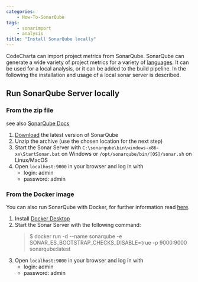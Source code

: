 ```yaml
---
categories:
    - How-To-SonarQube
tags:
    - sonarimport
    - analysis
title: "Install SonarQube locally"
---
```


CodeCharta can import project metrics from SonarQube. SonarQube can generate a wide variety of project metrics for a variety of [languages](https://www.sonarqube.org/features/multi-languages/?gads_campaign=Europe4-SonarQube&gads_ad_group=Multi-Language&gads_keyword=c%20sonarqube&gclid=Cj0KCQjw_7KXBhCoARIsAPdPTfi5EtH4UHwuVjj4psqfPfzK2IQu-37u-0XL-lHpzY63-29XuxGOYDIaArF0EALw_wcB). It can be used for a local analysis, or it can be added to the build pipeline. In the following the installation and usage of a local sonar server is described.

## Run SonarQube Server locally

### From the zip file

see also [SonarQube Docs](https://docs.sonarqube.org/latest/setup/get-started-2-minutes/)

1. [Download](https://www.sonarqube.org/downloads/) the latest version of SonarQube
2. Unzip the archive (use the chosen location for the next step)
3. Start the Sonar Server with
   `C:\sonarqube\bin\windows-x86-xx\StartSonar.bat` on Windows or
   `/opt/sonarqube/bin/[OS]/sonar.sh` on Linux/MacOS
4. Open `localhost:9000` in your browser and log in with
    - login: admin
    - password: admin

### From the Docker image

You can also run SonarQube with Docker, for further information read [here](https://hub.docker.com/_/sonarqube/).

1. Install [Docker Desktop](https://docs.docker.com/desktop/install/windows-install/)
2. Start the Sonar Server with the following command:
    > $ docker run -d --name sonarqube -e SONAR_ES_BOOTSTRAP_CHECKS_DISABLE=true -p 9000:9000 sonarqube:latest
3. Open `localhost:9000` in your browser and log in with
    - login: admin
    - password: admin
